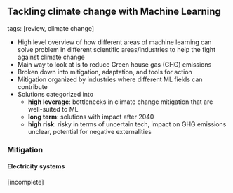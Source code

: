 ## Tackling climate change with Machine Learning
tags: [review, climate change]
- High level overview of how different areas of machine learning can solve problem in different scientific areas/industries to help the fight against climate change
- Main way to look at is to reduce Green house gas (GHG) emissions
- Broken down into mitigation, adaptation, and tools for action
- Mitigation organized by industries where different ML fields can contribute
- Solutions categorized into 
  - **high leverage**: bottlenecks in climate change mitigation that are well-suited to ML
  - **long term**: solutions with impact after 2040
  - **high risk**: risky in terms of uncertain tech, impact on GHG emissions unclear, potential for negative externalities

### Mitigation
#### Electricity systems
[incomplete]
